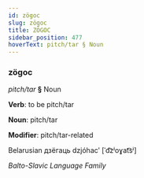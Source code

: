 ```yaml
---
id: zögoc
slug: zögoc
title: ZÖGOC
sidebar_position: 477
hoverText: pitch/tar § Noun
---
```


### zögoc

*pitch/tar* **§** Noun

**Verb**: to be pitch/tar

**Noun**: pitch/tar

**Modifier**: pitch/tar-related

Belarusian дзёгаць dzjóhacʹ [ˈd͡zʲoɣat͡sʲ]

*Balto-Slavic Language Family*